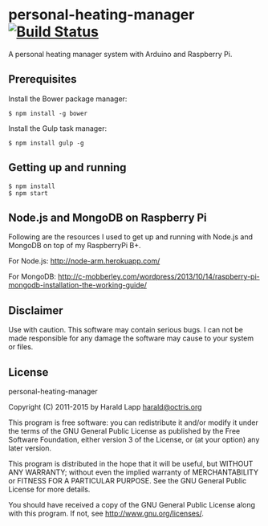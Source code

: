 # personal-heating-manager [![Build Status](https://travis-ci.org/tabman83/personal-heating-manager.svg?branch=master)](https://travis-ci.org/tabman83/personal-heating-manager)
A personal heating manager system with Arduino and Raspberry Pi.

## Prerequisites

Install the Bower package manager:
```
$ npm install -g bower
```

Install the Gulp task manager:
```
$ npm install gulp -g
```

## Getting up and running
```
$ npm install
$ npm start
```
## Node.js and MongoDB on Raspberry Pi

Following are the resources I used to get up and running with Node.js and MongoDB on top of my RaspberryPi B+.

For Node.js:
http://node-arm.herokuapp.com/

For MongoDB:
http://c-mobberley.com/wordpress/2013/10/14/raspberry-pi-mongodb-installation-the-working-guide/
## Disclaimer

Use with caution. This software may contain serious bugs. I can not be made responsible for
any damage the software may cause to your system or files.

## License

personal-heating-manager

Copyright (C) 2011-2015 by Harald Lapp <harald@octris.org>

This program is free software: you can redistribute it and/or modify it under the terms of the GNU General Public License as published by the Free Software Foundation, either version 3 of the License, or (at your option) any later version.

This program is distributed in the hope that it will be useful, but WITHOUT ANY WARRANTY; without even the implied warranty of MERCHANTABILITY or FITNESS FOR A PARTICULAR PURPOSE. See the GNU General Public License for more details.

You should have received a copy of the GNU General Public License along with this program. If not, see <http://www.gnu.org/licenses/>.
